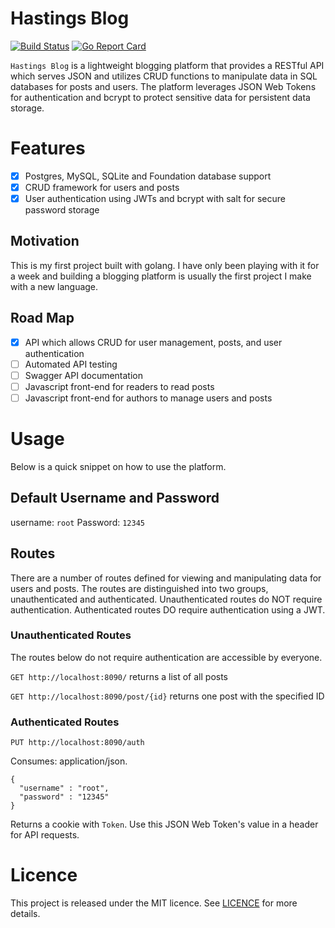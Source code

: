 # Hastings Blog
[![Build Status](https://travis-ci.org/tghastings/blog.svg?branch=master)](https://travis-ci.org/tghastings/blog) [![Go Report Card](https://goreportcard.com/badge/github.com/tghastings/blog)](https://goreportcard.com/report/github.com/tghastings/blog) 


`Hastings Blog` is a lightweight blogging platform that provides a RESTful API which serves JSON and utilizes CRUD functions to manipulate data in SQL databases for posts and users. The platform leverages JSON Web Tokens for authentication and bcrypt to protect sensitive data for persistent data storage.

# Features
* [x] Postgres, MySQL, SQLite and Foundation database support
* [x] CRUD framework for users and posts
* [x] User authentication using JWTs and bcrypt with salt for secure password storage

## Motivation
This is my first project built with golang. I have only been playing with it for a week and building a blogging platform is usually the first project I make with a new language.

## Road Map
* [x] API which allows CRUD for user management, posts, and user authentication
* [ ] Automated API testing
* [ ] Swagger API documentation
* [ ] Javascript front-end for readers to read posts
* [ ] Javascript front-end for authors to manage users and posts

# Usage
Below is a quick snippet on how to use the platform.

## Default Username and Password
username: `root` 
Password: `12345` 

## Routes
There are a number of routes defined for viewing and manipulating data for users and posts. The routes are distinguished into two groups, unauthenticated and authenticated. Unauthenticated routes do NOT require authentication. Authenticated routes DO require authentication using a JWT.

### Unauthenticated Routes
The routes below do not require authentication are accessible by everyone.

`GET http://localhost:8090/` returns a list of all posts

`GET http://localhost:8090/post/{id}` returns one post with the specified ID


### Authenticated Routes
`PUT http://localhost:8090/auth` 

Consumes: application/json.
```
{
  "username" : "root",
  "password" : "12345"
}
```
Returns a cookie with `Token`. Use this JSON Web Token's value in a header for API requests.


# Licence

This project is released under the MIT licence. See [LICENCE](LICENCE) for more details.
